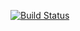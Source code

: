 [![Build Status](https://travis-ci.org/jaroslavtyc/drd-genders.svg?branch=master)](https://travis-ci.org/jaroslavtyc/drd-plus-genders)
